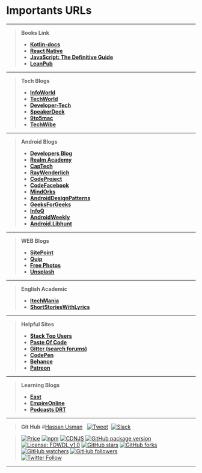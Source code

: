 

Importants URLs
=======

----------
 
>    **Books Link**
>  - [ **Kotlin-docs**](https://kotlinlang.org/docs/kotlin-docs.pdf)
>  -  [ **React Native**](https://facebook.github.io/react-native/docs/getting-started.html)
>  -  [ **JavaScript: The Definitive Guide**](ftp://ftp.micronet-rostov.ru/linux-support/books/programming/JavaScript/[O%60Reilly]%20-%20JavaScript.%20The%20Definitive%20Guide,%206th%20ed.%20-%20[Flanagan].pdf)
>  -  [ **LeanPub**](https://leanpub.com/)


----------
>    **Tech Blogs**
>  -  [ **InfoWorld**](https://www.infoworld.com/)
>  -  [ **TechWorld**](https://www.techworld.com)
>  -  [ **Developer-Tech**](https://www.developer-tech.com/)
>  -  [ **SpeakerDeck**](https://speakerdeck.com/)
>  -  [ **9to5mac**](https://9to5mac.com/)
>  -  [ **TechWibe**](https://www.techwibe.com/)


----------


>    **Android Blogs**
>  -  [ **Developers Blog**](https://android-developers.googleblog.com/)
>  -  [ **Realm Academy**](https://academy.realm.io/section/android/)
>  -  [ **CapTech**](https://www.captechconsulting.com/search#sort=relevancy)
>  -  [ **RayWenderlich**](https://www.raywenderlich.com/)
>  -  [ **CodeProject**](https://www.codeproject.com/Tags/Android)
>  -  [ **CodeFacebook**](https://code.facebook.com/android/)
>  -  [ **MindOrks**](https://blog.mindorks.com/tagged/android)
>  -  [ **AndroidDesignPatterns**](http://www.androiddesignpatterns.com/)
>  -  [ **GeeksForGeeks**](http://www.geeksforgeeks.org)
>  -  [ **InfoQ**](https://www.infoq.com/)
>  -  [ **AndroidWeekly**](http://androidweekly.net/)
>  -  [ **Android.Libhunt**](https://android.libhunt.com/)
>  

----------

>    **WEB Blogs**
>  -  [ **SitePoint**](https://www.sitepoint.com/)
>  -  [ **Quip**](https://quip.com)
>  -  [ **Free Photos**](https://www.pexels.com)
>  -  [ **Unsplash**](https://unsplash.com/)

----------
>    **English Academic**
>  -  [ **ItechMania**](http://www.itechmania.com/100-famous-urdu-proverbs-with-roman-urdu-and-english-translation/)
>  -  [ **ShortStoriesWithLyrics**](http://listentogenius.com)
>  

----------


>    **Helpful Sites**
>  -  [ **Stack Top Users**](https://stackexchange.com/leagues/1/alltime/stackoverflow)
>  -  [ **Paste Of Code**](https://paste.ofcode.org/)
>  -  [ **Gitter (search forums)**](https://gitter.im/)
>  -  [ **CodePen**](https://codepen.io/)
>  -  [ **Behance**](www.behance.net/)
>  -  [ **Patreon**](https://www.patreon.com/)
>  

----------

>    **Learning Blogs**
>  -  [ **East**](https://east.education/)
>  -  [ **EmpireOnline**](https://www.empireonline.com/)
>  -  [ **Podcasts DRT**](https://drt.fm/)



----------
>    **Git Hub**
> #[Hassan Usman](https://www.learnyandroid.blogspot.com) &nbsp; [![Tweet](https://img.shields.io/twitter/url/http/shields.io.svg?style=social)](https://twitter.com/intent/tweet?text=Get%20over%20170%20free%20design%20blocks%20based%20on%20Bootstrap%204&url=https://www.learnyandroid.blogspot.com&via=froala&hashtags=bootstrap,design,templates,blocks,developers) &nbsp;[![Slack](https://froala-design-blocks-slack.herokuapp.com/badge.svg)](https://froala-design-blocks-slack.herokuapp.com/)

>  [![Price](https://img.shields.io/badge/price-FREE-0098f7.svg)](https://github.com/froala/design-blocks/blob/master/LICENSE)
[![npm](https://img.shields.io/npm/v/froala-design-blocks.svg?colorB=brightgreen)](https://www.npmjs.com/package/froala-design-blocks)
[![CDNJS](https://img.shields.io/cdnjs/v/froala-design-blocks.svg)](https://cdnjs.com/libraries/froala-design-blocks)
[![GitHub package version](https://img.shields.io/github/package-json/v/froala/design-blocks.svg)](https://github.com/froala/design-blocks)
[![License: FOWDL v1.0](https://img.shields.io/badge/license-FOWDL-blue.svg)](https://github.com/froala/design-blocks/blob/master/LICENSE)
[![GitHub stars](https://img.shields.io/github/stars/nisrulz/android-tips-tricks.svg?style=social&label=Star)](https://github.com/nisrulz/android-tips-tricks) [![GitHub forks](https://img.shields.io/github/forks/nisrulz/android-tips-tricks.svg?style=social&label=Fork)](https://github.com/nisrulz/android-tips-tricks/fork) [![GitHub watchers](https://img.shields.io/github/watchers/nisrulz/android-tips-tricks.svg?style=social&label=Watch)](https://github.com/nisrulz/android-tips-tricks) [![GitHub followers](https://img.shields.io/github/followers/nisrulz.svg?style=social&label=Follow)](https://github.com/nisrulz/android-tips-tricks)  
[![Twitter Follow](https://img.shields.io/twitter/follow/nisrulz.svg?style=social)](https://twitter.com/nisrulz)


----------




















